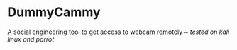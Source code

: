 # DummyCammy
A social engineering tool to get access to webcam remotely ~ 
_tested on kali linux and parrot_
